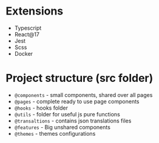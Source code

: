# Extensions

- Typescript
- React@17
- Jest
- Scss
- Docker

# Project structure (src folder)

- `@components` - small components, shared over all pages
- `@pages` - complete ready to use page components
- `@hooks` - hooks folder
- `@utils` - folder for useful js pure functions
- `@transaltions` - contains json translations files
- `@features` - Big unshared components
- `@themes` - themes configurations

